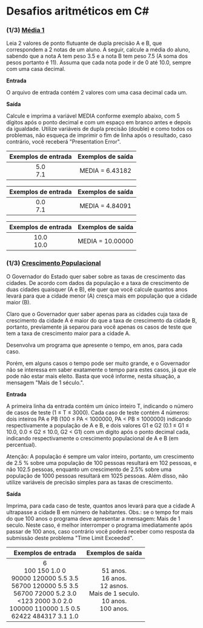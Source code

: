 # Desafios aritméticos em C#

### (1/3) [Média 1](https://github.com/PFLOA/everis-FullStack/blob/main/Desafios/Introdu%C3%A7%C3%A3o%20a%20Programa%C3%A7%C3%A3o/dividindo_x_por_y.js)

Leia 2 valores de ponto flutuante de dupla precisão A e B, que correspondem a 2 notas de um aluno. A seguir, calcule a média do aluno, sabendo que a nota A tem peso 3.5 e a nota B tem peso 7.5 (A soma dos pesos portanto é 11). Assuma que cada nota pode ir de 0 até 10.0, sempre com uma casa decimal.

**Entrada**

O arquivo de entrada contém 2 valores com uma casa decimal cada um.

**Saída**

Calcule e imprima a variável MEDIA conforme exemplo abaixo, com 5 dígitos após o ponto decimal e com um espaço em branco antes e depois da igualdade. Utilize variáveis de dupla precisão (double) e como todos os problemas, não esqueça de imprimir o fim de linha após o resultado, caso contrário, você receberá "Presentation Error".

| Exemplos de entrada        | Exemplos de saída |
|:----------------------------:|:-----------------:|
| 5.0</br>7.1 |        MEDIA = 6.43182|

| Exemplos de entrada        | Exemplos de saída |
|:----------------------------:|:-----------------:|
| 0.0</br>7.1 |        MEDIA = 4.84091|

| Exemplos de entrada        | Exemplos de saída |
|:----------------------------:|:-----------------:|
| 10.0</br>10.0 |        MEDIA = 10.00000|

### (1/3) [Crescimento Populacional](https://github.com/PFLOA/everis-FullStack/blob/main/Desafios/Introdu%C3%A7%C3%A3o%20a%20Programa%C3%A7%C3%A3o/dividindo_x_por_y.js)

O Governador do Estado quer saber sobre as taxas de crescimento das cidades. De acordo com dados da população e a taxa de crescimento de duas cidades quaisquer (A e B), ele quer que você calcule quantos anos levará para que a cidade menor (A) cresça mais em população que a cidade maior (B).

Claro que o Governador quer saber apenas para as cidades cuja taxa de crescimento da cidade A é maior do que a taxa de crescimento da cidade B, portanto, previamente já separou para você apenas os casos de teste que tem a taxa de crescimento maior para a cidade A.

Desenvolva um programa que apresente o tempo, em anos, para cada caso.

Porém, em alguns casos o tempo pode ser muito grande, e o Governador não se interessa em saber exatamente o tempo para estes casos, já que ele pode não estar mais eleito. Basta que você informe, nesta situação, a mensagem "Mais de 1 século.".

**Entrada**

A primeira linha da entrada contém um único inteiro T, indicando o número de casos de teste (1 ≤ T ≤ 3000). Cada caso de teste contém 4 números: dois inteiros PA e PB (100 ≤ PA < 1000000, PA < PB ≤ 1000000) indicando respectivamente a população de A e B, e dois valores G1 e G2 (0.1 ≤ G1 ≤ 10.0, 0.0 ≤ G2 ≤ 10.0, G2 < G1) com um digito após o ponto decimal cada, indicando respectivamente o crescimento populacional de A e B (em percentual).

Atenção: A população é sempre um valor inteiro, portanto, um crescimento de 2.5 % sobre uma população de 100 pessoas resultará em 102 pessoas, e não 102.5 pessoas, enquanto um crescimento de 2.5% sobre uma população de 1000 pessoas resultará em 1025 pessoas. Além disso, não utilize variáveis de precisão simples para as taxas de crescimento.

**Saída**

Imprima, para cada caso de teste, quantos anos levará para que a cidade A ultrapasse a cidade B em número de habitantes. Obs.: se o tempo for mais do que 100 anos o programa deve apresentar a mensagem: Mais de 1 seculo. Neste caso, é melhor interromper o programa imediatamente após passar de 100 anos, caso contrário você poderá receber como resposta da submissão deste problema "Time Limit Exceeded".

| Exemplos de entrada        | Exemplos de saída |
|:--------------------------:|:-----------------:|
| 6</br>100 150 1.0 0<br>90000 120000 5.5 3.5<br>56700 120000 5.5 3.5<br>56700 72000 5.2 3.0<br><123 2000 3.0 2.0<br>100000 110000 1.5 0.5<br>62422 484317 3.1 1.0|51 anos.<br>16 anos.<br>12 asnos.<br>Mais de 1 seculo.<br>10 anos.<br>100 anos.|


